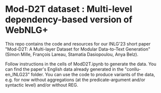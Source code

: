 # Mod-D2T dataset : Multi-level dependency-based version of WebNLG+

This repo contains the code and resources for our INLG'23 short paper "Mod-D2T: A Multi-layer Dataset for Modular Data-to-Text Generation" (Simon Mille, François Lareau, Stamatia Dasiopoulou, Anya Belz).

Follow instructions in the cells of ModD2T.ipynb to generate the data. You can find the paper's English data already generated in the "conllu-en_INLG23" folder. You can use the code to produce variants of the data, e.g. for now without aggregations (at the predicate-argument and/or syntactic level) and/or without REG.
